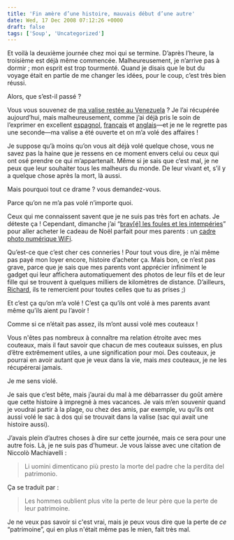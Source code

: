 ```yaml
---
title: 'Fin amère d’une histoire, mauvais début d’une autre'
date: Wed, 17 Dec 2008 07:12:26 +0000
draft: false
tags: ['Soup', 'Uncategorized']
---
```


Et voilà la deuxième journée chez moi qui se termine. D’après l’heure, la troisième est déjà même commencée. Malheureusement, je n’arrive pas à dormir ; mon esprit est trop tourmenté. Quand je disais que le but du voyage était en partie de me changer les idées, pour le coup, c’est très bien réussi.

Alors, que s’est-il passé ?

Vous vous souvenez de [ma valise restée au Venezuela](http://soup.madd0.com/post/65106097/quete-d-un-heros-4) ? Je l’ai récupérée aujourd’hui, mais malheureusement, comme j’ai déjà pris le soin de l’exprimer en excellent [espagnol](http://twitter.com/madd0/status/1062088246), [français](http://twitter.com/madd0/status/1062094523) et [anglais](http://twitter.com/madd0/status/1062095562)—et je ne le regrette pas une seconde—ma valise a été ouverte et on m’a volé des affaires !

Je suppose qu’à moins qu’on vous ait déjà volé quelque chose, vous ne savez pas la haine que je ressens en ce moment envers celui ou ceux qui ont osé prendre ce qui m’appartenait. Même si je sais que c’est mal, je ne peux que leur souhaiter tous les malheurs du monde. De leur vivant et, s’il y a quelque chose après la mort, là aussi.

Mais pourquoi tout ce drame ? vous demandez-vous.

Parce qu’on ne m’a pas volé n’importe quoi.

Ceux qui me connaissent savent que je ne suis pas très fort en achats. Je déteste ça ! Cependant, dimanche j’ai “[brav\[é\] les foules et les intempéries](http://soup.madd0.com/post/64795934/quete-d-un-heros-1)” pour aller acheter le cadeau de Noël parfait pour mes parents : un [cadre photo numérique WiFi](http://www.consumer.philips.com/consumer/fr/fr/consumer/cc/_language_fr/_productid_8FF3WMI_00_FR_CONSUMER).

Qu’est-ce que c’est cher ces conneries ! Pour tout vous dire, je n’ai même pas payé mon loyer encore, histoire d’acheter ça. Mais bon, ce n’est pas grave, parce que je sais que mes parents vont apprécier infiniment le gadget qui leur affichera automatiquement des photos de leur fils et de leur fille qui se trouvent à quelques milliers de kilomètres de distance. D’ailleurs, [Richard](http://richard.ying.fr/blog/), ils te remercient pour toutes celles que tu as prises ;)

Et c’est ça qu’on m’a volé ! C’est ça qu’ils ont volé à mes parents avant même qu’ils aient pu l’avoir !

Comme si ce n’était pas assez, ils m’ont aussi volé mes couteaux !

Vous n'êtes pas nombreux à connaître ma relation étroite avec mes couteaux, mais il faut savoir que chacun de mes couteaux suisses, en plus d’être extrêmement utiles, a une signification pour moi. Des couteaux, je pourrai en avoir autant que je veux dans la vie, mais _mes_ couteaux, je ne les récupérerai jamais.

Je me sens violé.

Je sais que c’est bête, mais j’aurai du mal à me débarrasser du goût amère que cette histoire à impregné à mes vacances. Je vais m’en souvenir quand je voudrai partir à la plage, ou chez des amis, par exemple, vu qu’ils ont aussi volé le sac à dos qui se trouvait dans la valise (sac qui avait une histoire aussi).

J’avais plein d’autres choses à dire sur cette journée, mais ce sera pour une autre fois. Là, je ne suis pas d'humeur. Je vous laisse avec une citation de Niccolò Machiavelli :

> Li uomini dimenticano più presto la morte del padre che la perdita del patrimonio.

Ça se traduit par :

> Les hommes oublient plus vite la perte de leur père que la perte de leur patrimoine.

Je ne veux pas savoir si c'est vrai, mais je peux vous dire que la perte de _ce_ “patrimoine”, qui en plus n'était même pas le mien, fait très mal.